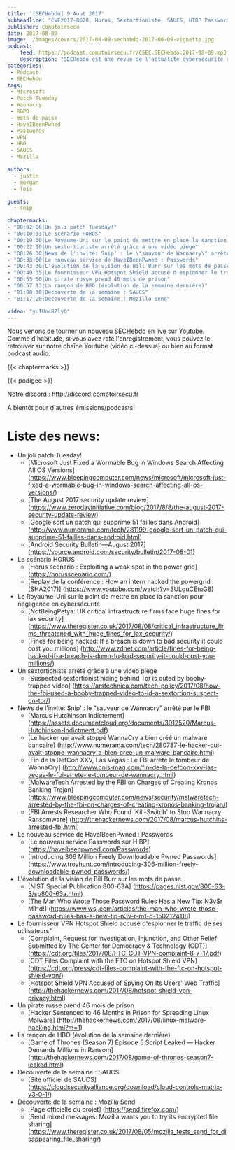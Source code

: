 ```yaml
---
title: '[SECHebdo] 9 Aout 2017'
subheadline: "CVE2017-8620, Horus, Sextortioniste, SAUCS, HIBP Passwords, VPN Hotspot, MalwareTech, Script Game of Thrones, Firefox Send, etc."
publisher: comptoirsecu
date: 2017-08-09
image:  /images/covers/2017-08-09-sechebdo-2017-08-09-vignette.jpg
podcast:
    feed: https://podcast.comptoirsecu.fr/CSEC.SECHebdo.2017-08-09.mp3
    description: "SECHebdo est une revue de l'actualité cybersécurité réalisé en live sur Youtube, généralement le mardi soir."
categories:
 - Podcast
 - SECHebdo
tags:
 - Microsoft
 - Patch Tuesday
 - Wannacry
 - RGPD
 - mots de passe
 - HaveIBeenPwned
 - Passwords
 - VPN
 - HBO
 - SAUCS
 - Mozilla

authors:
  - justin
  - morgan
  - lois

guests:
  - snip

chaptermarks:
- "00:02:06|Un joli patch Tuesday!"
- "00:10:33|Le scénario HORUS"
- "00:19:30|Le Royaume-Uni sur le point de mettre en place la sanction pour négligence en cybersécurité"
- "00:22:10|Un sextortioniste arrêté grâce à une vidéo piège"
- "00:26:30|News de l'invité: Snip' : le \"sauveur de Wannacry\" arrêté par le FBI"
- "00:38:00|Le nouveau service de HaveIBeenPwned : Passwords"
- "00:43:30|L'évolution de la vision de Bill Burr sur les mots de passe"
- "00:49:35|Le fournisseur VPN Hotspot Shield accusé d'espionner le traffic de ses utilisateurs"
- "00:55:50|Un pirate russe prend 46 mois de prison"
- "00:57:13|La rançon de HBO (évolution de la semaine dernière)"
- "01:00:30|Découverte de la semaine : SAUCS"
- "01:17:20|Decouverte de la semaine : Mozilla Send"

video: "yuIUocRZlyQ"
---
```


Nous venons de tourner un nouveau SECHebdo en live sur Youtube. Comme d'habitude, si vous avez raté l'enregistrement, vous pouvez le retrouver sur notre chaîne Youtube (vidéo ci-dessus) ou bien au format podcast audio:

{{< chaptermarks >}}

{{< podigee >}}

Notre discord : <http://discord.comptoirsecu.fr>

A bientôt pour d'autres émissions/podcasts!

# Liste des news:

  * Un joli patch Tuesday!
      * [Microsoft Just Fixed a Wormable Bug in Windows Search Affecting All OS Versions] (https://www.bleepingcomputer.com/news/microsoft/microsoft-just-fixed-a-wormable-bug-in-windows-search-affecting-all-os-versions/)
      * [The August 2017 security update review] (https://www.zerodayinitiative.com/blog/2017/8/8/the-august-2017-security-update-review)
      * [Google sort un patch qui supprime 51 failles dans Android] (http://www.numerama.com/tech/281199-google-sort-un-patch-qui-supprime-51-failles-dans-android.html)
      * [Android Security Bulletin—August 2017] (https://source.android.com/security/bulletin/2017-08-01)
  * Le scénario HORUS
      * [Horus scenario : Exploiting a weak spot in the power grid] (https://horusscenario.com/)
      * [Replay de la conférence : How an intern hacked the powergrid (SHA2017)] (https://www.youtube.com/watch?v=3ULguCEtuG8)
  * Le Royaume-Uni sur le point de mettre en place la sanction pour négligence en cybersécurité
      * [NotBeingPetya: UK critical infrastructure firms face huge fines for lax security] (https://www.theregister.co.uk/2017/08/08/critical_infrastructure_firms_threatened_with_huge_fines_for_lax_security/)
      * [Fines for being hacked: If a breach is down to bad security it could cost you millions] (http://www.zdnet.com/article/fines-for-being-hacked-if-a-breach-is-down-to-bad-security-it-could-cost-you-millions/)
  * Un sextortioniste arrêté grâce à une vidéo piège
      * [Suspected sextortionist hiding behind Tor is outed by booby-trapped video] (https://arstechnica.com/tech-policy/2017/08/how-the-fbi-used-a-booby-trapped-video-to-id-a-sextortion-suspect-on-tor/)
  * News de l'invité: Snip' : le "sauveur de Wannacry" arrêté par le FBI
      * [Marcus Hutchinson Indictement] (https://assets.documentcloud.org/documents/3912520/Marcus-Hutchinson-Indictment.pdf)
      * [Le hacker qui avait stoppé WannaCry a bien créé un malware bancaire] (http://www.numerama.com/tech/280787-le-hacker-qui-avait-stoppe-wannacry-a-bien-cree-un-malware-bancaire.html)
      * [Fin de la DefCon XXV, Las Vegas : Le FBI arrête le tombeur de WannaCry] (http://www.cnis-mag.com/fin-de-la-defcon-xxv-las-vegas-le-fbi-arrete-le-tombeur-de-wannacry.html)
      * [MalwareTech Arrested by the FBI on Charges of Creating Kronos Banking Trojan] (https://www.bleepingcomputer.com/news/security/malwaretech-arrested-by-the-fbi-on-charges-of-creating-kronos-banking-trojan/)
      * [FBI Arrests Researcher Who Found 'Kill-Switch' to Stop Wannacry Ransomware] (http://thehackernews.com/2017/08/marcus-hutchins-arrested-fbi.html)
  * Le nouveau service de HaveIBeenPwned : Passwords
      * [Le nouveau service Passwords sur HIBP] (https://haveibeenpwned.com/Passwords)
      * [Introducing 306 Million Freely Downloadable Pwned Passwords] (https://www.troyhunt.com/introducing-306-million-freely-downloadable-pwned-passwords/)
  * L'évolution de la vision de Bill Burr sur les mots de passe
      * [NIST Special Publication 800-63A] (https://pages.nist.gov/800-63-3/sp800-63a.html)
      * [The Man Who Wrote Those Password Rules Has a New Tip: N3v$r M1^d!] (https://www.wsj.com/articles/the-man-who-wrote-those-password-rules-has-a-new-tip-n3v-r-m1-d-1502124118)
  * Le fournisseur VPN Hotspot Shield accusé d'espionner le traffic de ses utilisateurs"
      * [Complaint, Request for Investigation, Injunction, and Other Relief Submitted by The Center for Democracy & Technology (CDT)] (https://cdt.org/files/2017/08/FTC-CDT-VPN-complaint-8-7-17.pdf)
      * [CDT Files Complaint with the FTC on Hotspot Shield VPN] (https://cdt.org/press/cdt-files-complaint-with-the-ftc-on-hotspot-shield-vpn/)
      * [Hotspot Shield VPN Accused of Spying On Its Users' Web Traffic] (http://thehackernews.com/2017/08/hotspot-shield-vpn-privacy.html)
  * Un pirate russe prend 46 mois de prison
      * [Hacker Sentenced to 46 Months in Prison for Spreading Linux Malware] (http://thehackernews.com/2017/08/linux-malware-hacking.html?m=1)
  * La rançon de HBO (évolution de la semaine dernière)
      * [Game of Thrones (Season 7) Episode 5 Script Leaked — Hacker Demands Millions in Ransom] (http://thehackernews.com/2017/08/game-of-thrones-season7-leaked.html)
  * Découverte de la semaine : SAUCS
      * [Site officiel de SAUCS] (https://cloudsecurityalliance.org/download/cloud-controls-matrix-v3-0-1/)
  * Decouverte de la semaine : Mozilla Send
      * [Page officielle du projet] (https://send.firefox.com/)
      * [Send mixed messages: Mozilla wants you to try its encrypted file sharing] (https://www.theregister.co.uk/2017/08/05/mozilla_tests_send_for_disappearing_file_sharing/)
